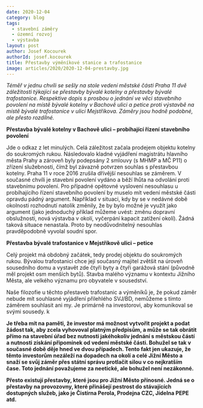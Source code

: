 ```yaml
---
date: 2020-12-04
category: blog
tags: 
  - stavební záměry
  - územní rozvoj
  - výstavba
layout: post
author: Josef Kocourek
authorId: josef.kocourek
title: Přestavby výměníkové stanice a trafostanice
image: articles/2020/2020-12-04-prestavby.jpg
---
```


*Téměř v jednu chvíli se sešly na stole vedení městské části Praha 11 dvě záležitosti týkající se přestavby bývalé kotelny a přestavby bývalé trafostanice. Respektive dopis s prosbou o jednání ve věci stavebního povolení na místě bývalé kotelny v Bachově ulici a petice proti výstavbě na místě bývalé trafostanice v ulici Mejstříkova. Záměry jsou hodně podobné, ale přesto rozdílné.*
 
**Přestavba bývalé kotelny v Bachově  ulici – probíhající řízení stavebního povolení**

Jde o odkaz z let minulých. Celá záležitost začala prodejem objektu kotelny do soukromých rukou. Následovalo kladné vyjádření magistrátu hlavního města Prahy a  zároveň byly podepsány 2 smlouvy (s MHMP a MČ P11) o zřízení služebnosti, čímž byl závazně potvrzen souhlas s přestavbou kotelny. Praha 11 v roce 2016 zrušila dřívější nesouhlas se záměrem. V současné chvíli je stavební povolení vydáno a běží lhůta na odvolání proti stavebnímu povolení. Pro případné opětovné vyslovení nesouhlasu u probíhajícího řízení stavebního povolení by muselo mít vedení městské části opravdu pádný argument. Například v situaci, kdy by se v nedávné době okolnosti rozhodnutí natolik změnily, že by bylo možné je využít jako argument (jako jednoduchý příklad můžeme uvést: změnu dopravní obslužnosti, nová výstavba v okolí, vyčerpání kapacit zatížení okolí). Žádná taková situace nenastala. Proto by neodůvodnitelný nesouhlas pravděpodobně vyvolal soudní spor.

**Přestavba bývalé trafostanice v Mejstříkově ulici – petice**

Celý projekt má obdobný začátek, tedy prodej objektu do soukromých rukou. Bývalou trafostanici chce její současný majitel zvětšit na úroveň sousedního domu a vystavět zde čtyři byty a čtyři garážová stání (původně měl projekt osm menších bytů). Stavba malého významu v kontextu Jižního Města, ale velkého významu pro obyvatele v sousedství. 

Naše filozofie u těchto přestaveb trafostanic a výměníků je, že pokud záměr nebude mít souhlasné vyjádření přilehlého SVJ/BD, nemůžeme s tímto záměrem souhlasit ani my. Je primárně na investorovi, aby komunikoval se svými sousedy.   k



**Je třeba mít na paměti, že investor má možnost vytvořit projekt a podat žádost tak, aby zcela  vyhovoval platným předpisům, a může se tak obrátit přímo na stavební úřad bez nutnosti jakéhokoliv jednání s městskou částí a nutnosti získání připomínek od vedení městské části. Bohužel se tak v současné době děje hned ve dvou případech. Tento fakt jen ukazuje, že těmto investorům nezáleží na dopadech na okolí a celé Jižní Město a snaží se svůj záměr přes státní správu protlačit silou v co nejkratším čase. Toto jednání považujeme za neetické, ale bohužel není nezákonné.**

**Přesto existují přestavby, které jsou pro Jižní Město přínosné. Jedná se o přestavby na provozovny, které přinášejí pestrost do stávajících dostupných služeb, jako je Čistírna Perola, Prodejna CZC, Jídelna PEPE atd.**
